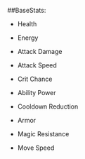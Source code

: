 ##BaseStats: 
- Health
- Energy

- Attack Damage
- Attack Speed
- Crit Chance
- Ability Power
- Cooldown Reduction
- Armor
- Magic Resistance
- Move Speed
